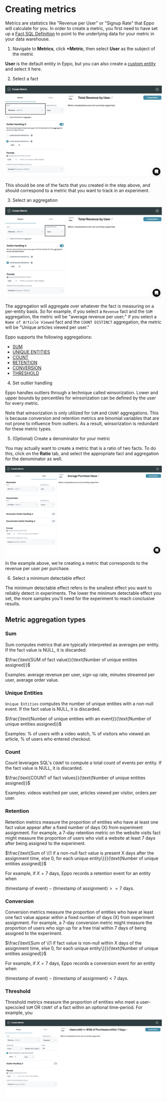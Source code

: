# Creating metrics

Metrics are statistics like "Revenue per User" or "Signup Rate" that Eppo will calculate for you. In order to create a metric, you first need to have set up a [Fact SQL Definition](/experiments/building-experiments/definitions/fact-sql) to point to the underlying data for your metric in your data warehouse.

1. Navigate to **Metrics**, click **+Metric**, then select **User** as the subject of the metric

**User** is the default entity in Eppo, but you can also create a [custom entity](../../building-experiments/entities) and select it here.

2. Select a fact

![Select Fact](../../../../static/img/building-experiments/select-fact-for-metric.png)

This should be one of the facts that you created in the step above, and should correspond to a metric that you want to track in an experiment.

3. Select an aggregation

![Select Aggregation](../../../../static/img/building-experiments/select-aggregation-for-metric.png)

The aggregation will aggregate over whatever the fact is measuring on a per-entity basis. So for example, if you select a `Revenue` fact and the `SUM` aggregation, the metric will be "average revenue per user;" if you select a `Name of Article Viewed` fact and the `COUNT DISTINCT` aggregation, the metric will be "Unique articles viewed per user."

Eppo supports the following aggregations:

- [SUM](#sum)
- [UNIQUE ENTITIES](#unique-entities)
- [COUNT](#count)
- [RETENTION](#retention)
- [CONVERSION](#conversion)
- [THRESHOLD](#threshold)

4. Set outlier handling

Eppo handles outliers through a technique called winsorization. Lower and upper bounds by percentiles for winsorization can be defined by the user for every metric.

Note that winsorization is only utilized for `SUM` and `COUNT` aggregations. This is because conversion and retention metrics are binomial variables that are not prone to influence from outliers. As a result, winsorization is redundant for these metric types.

5. (Optional) Create a denominator for your metric

You may actually want to create a metric that is a ratio of two facts. To do this, click on the **Ratio** tab, and select the appropriate fact and aggregation for the denominator as well.

![Select filter](../../../../static/img/building-experiments/create-metric-ratio.png)

In the example above, we're creating a metric that corresponds to the revenue per user per purchase.

6. Select a minimum detectable effect

The minimum detectable effect refers to the smallest effect you want to reliably detect in experiments. The lower the minimum detectable effect you set, the more samples you'll need for the experiment to reach conclusive results.

## Metric aggregation types

### Sum

Sum computes metrics that are typically interpreted as averages per entity. If the fact value is NULL, it is discarded.

$\frac{\text{SUM of fact value}}{\text{Number of unique entities assigned}}$

Examples: average revenue per user, sign-up rate, minutes streamed per user, average order value.

### Unique Entities

`Unique Entities` computes the number of unique entities with a non-null event. If the fact value is NULL, it is discarded.

$\frac{\text{Number of unique entities with an event}}{\text{Number of unique entities assigned}}$

Examples: % of users with a video watch, % of visitors who viewed an article, % of users who entered checkout.


### Count

Count leverages SQL's ``COUNT`` to compute a total count of events per entity. If the fact value is NULL, it is discarded.

$\frac{\text{COUNT of fact values}}{\text{Number of unique entities assigned}}$

Examples: videos watched per user, articles viewed per visitor, orders per user.

### Retention

Retention metrics measure the proportion of entities who have at least one fact value appear after a fixed number of days (X) from experiment assignment. For example, a 7-day retention metric on the website visits fact might measure the proportion of users who visit a website at least 7 days after being assigned to the experiment.

$\frac{\text{Sum of \{1 if a non-null fact value is present X days after the assignment time, else 0, for each unique entity\}}}{\text{Number of unique entities assigned}}$

For example, if $X = 7 \text{ days}$, Eppo records a retention event for an entity when

$(\text{timestamp of event}) - (\text{timestamp of assignment}) >= 7 \text{ days}$.


### Conversion

Conversion metrics measure the proportion of entities who have at least one fact value appear within a fixed number of days (X) from experiment assignment. For example, a 7-day conversion metric might measure the proportion of users who sign up for a free trial within 7 days of being assigned to the experiment.

$\frac{\text{Sum of \{1 if fact value is non-null within X days of the assignment time, else 0, for each unique entity\}}}{\text{Number of unique entities assigned}}$

For example, if $X = 7 \text{ days}$, Eppo records a conversion event for an entity when

$(\text{timestamp of event}) - (\text{timestamp of assignment}) < 7 \text{ days}$.

### Threshold

Threshold metrics measure the proportion of entities who meet a user-specicied `SUM` OR `COUNT` of a fact within an optional time-period. For example, you

![Threshold example](../../../../static/img/building-experiments/threshold_metric_example.png)
